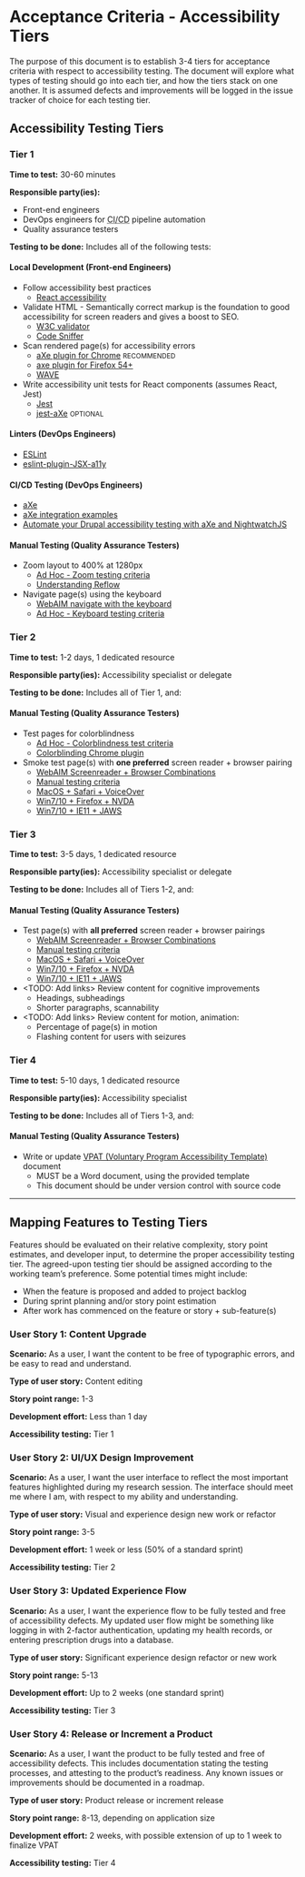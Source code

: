 # Acceptance Criteria - Accessibility Tiers

The purpose of this document is to establish 3-4 tiers for acceptance criteria with respect to accessibility testing. The document will explore what types of testing should go into each tier, and how the tiers stack on one another. It is assumed defects and improvements will be logged in the issue tracker of choice for each testing tier.

## Accessibility Testing Tiers

### Tier 1

**Time to test:** 30-60 minutes

**Responsible party(ies):**
  * Front-end engineers
  * DevOps engineers for <abbr title="Continuous Integration, Continuous Deployment">CI/CD</abbr> pipeline automation
  * Quality assurance testers

**Testing to be done:** Includes all of the following tests:

#### Local Development (Front-end Engineers)

* Follow accessibility best practices
  * [React accessibility](https://reactjs.org/docs/accessibility.html)
* Validate HTML - Semantically correct markup is the foundation to good accessibility for screen readers and gives a boost to SEO.
  * [W3C validator](https://validator.w3.org/)
  * [Code Sniffer](http://squizlabs.github.io/HTML_CodeSniffer/)
* Scan rendered page(s) for accessibility errors
  * [aXe plugin for Chrome](http://bitly.com/aXe-Chrome) <small>RECOMMENDED</small>
  * [axe plugin for Firefox 54+](http://bit.ly/aXe-Firefox)
  * [WAVE](http://wave.webaim.org/extension/)
* Write accessibility unit tests for React components (assumes React, Jest)
  * [Jest](https://jestjs.io/docs/en/getting-started.html)
  * [jest-aXe](https://github.com/nickcolley/jest-axe) <small>OPTIONAL</small>

#### Linters (DevOps Engineers)

* [ESLint](https://eslint.org/docs/user-guide/command-line-interface)
* [eslint-plugin-JSX-a11y](https://www.npmjs.com/package/eslint-plugin-jsx-a11y)

#### CI/CD Testing (DevOps Engineers)
* [aXe](https://www.npmjs.com/package/axe-core)
* [aXe integration examples](https://github.com/dequelabs/axe-core/tree/develop/doc/examples)
* [Automate your Drupal accessibility testing with aXe and NightwatchJS](https://www.previousnext.com.au/blog/automate-your-drupal-accessibility-testing-axe-and-nightwatchjs)

#### Manual Testing (Quality Assurance Testers)

* Zoom layout to 400% at 1280px
  * [Ad Hoc - Zoom testing criteria](https://github.com/adhocteam/a11y-snippets/blob/master/worksheets/Accessibility%20Manual%20Testing%20Criteria.md#zoom-your-screen-to-400---three-or-more-errors)
  * [Understanding Reflow](https://www.w3.org/WAI/WCAG21/Understanding/reflow.html)
* Navigate page(s) using the keyboard
  * [WebAIM navigate with the keyboard](https://webaim.org/techniques/keyboard/)
  * [Ad Hoc - Keyboard testing criteria](https://github.com/adhocteam/a11y-snippets/blob/master/worksheets/Accessibility%20Manual%20Testing%20Criteria.md#keyboard-navigation---five-or-more-errors)

### Tier 2

**Time to test:** 1-2 days, 1 dedicated resource

**Responsible party(ies):** Accessibility specialist or delegate

**Testing to be done:** Includes all of Tier 1, and:

#### Manual Testing (Quality Assurance Testers)

* Test pages for colorblindness
  * [Ad Hoc - Colorblindness test criteria](https://github.com/adhocteam/a11y-snippets/blob/master/worksheets/Accessibility%20Manual%20Testing%20Criteria.md#color-blindness---five-or-more-errors)
  * [Colorblinding Chrome plugin](https://chrome.google.com/webstore/detail/colorblinding/dgbgleaofjainknadoffbjkclicbbgaa?hl=en)
* Smoke test page(s) with **one preferred** screen reader + browser pairing
  * [WebAIM Screenreader + Browser Combinations](https://webaim.org/projects/screenreadersurvey7/#browsercombos)
  * [Manual testing criteria](https://github.com/adhocteam/a11y-snippets/blob/master/worksheets/Accessibility%20Manual%20Testing%20Criteria.md#screen-readers---five-or-more-errors)
  * [MacOS + Safari + VoiceOver](https://webaim.org/articles/voiceover/)
  * [Win7/10 + Firefox + NVDA](https://www.youtube.com/watch?v=Vx1vSd5uYS8)
  * [Win7/10 + IE11 + JAWS](https://webaim.org/articles/jaws/)

### Tier 3

**Time to test:** 3-5 days, 1 dedicated resource

**Responsible party(ies):** Accessibility specialist or delegate

**Testing to be done:** Includes all of Tiers 1-2, and:

#### Manual Testing (Quality Assurance Testers)

* Test page(s) with **all preferred** screen reader + browser pairings
  * [WebAIM Screenreader + Browser Combinations](https://webaim.org/projects/screenreadersurvey7/#browsercombos)
  * [Manual testing criteria](https://github.com/adhocteam/a11y-snippets/blob/master/worksheets/Accessibility%20Manual%20Testing%20Criteria.md#screen-readers---five-or-more-errors)
  * [MacOS + Safari + VoiceOver](https://webaim.org/articles/voiceover/)
  * [Win7/10 + Firefox + NVDA](https://www.youtube.com/watch?v=Vx1vSd5uYS8)
  * [Win7/10 + IE11 + JAWS](https://webaim.org/articles/jaws/)
* <TODO: Add links> Review content for cognitive improvements
  * Headings, subheadings
  * Shorter paragraphs, scannability
* <TODO: Add links> Review content for motion, animation:
  * Percentage of page(s) in motion
  * Flashing content for users with seizures

### Tier 4

**Time to test:** 5-10 days, 1 dedicated resource

**Responsible party(ies):** Accessibility specialist

**Testing to be done:** Includes all of Tiers 1-3, and:

#### Manual Testing (Quality Assurance Testers)

* Write or update [VPAT (Voluntary Program Accessibility Template)](https://www.itic.org/policy/accessibility/vpat) document
  * MUST be a Word document, using the provided template
  * This document should be under version control with source code

---

## Mapping Features to Testing Tiers

Features should be evaluated on their relative complexity, story point estimates, and developer input, to determine the proper accessibility testing tier. The agreed-upon testing tier should be assigned according to the working team’s preference. Some potential times might include:

* When the feature is proposed and added to project backlog
* During sprint planning and/or story point estimation
* After work has commenced on the feature or story + sub-feature(s)

### User Story 1: Content Upgrade

**Scenario:** As a user, I want the content to be free of typographic errors, and be easy to read and understand.

**Type of user story:** Content editing

**Story point range:** 1-3

**Development effort:** Less than 1 day

**Accessibility testing:** Tier 1

### User Story 2: UI/UX Design Improvement

**Scenario:** As a user, I want the user interface to reflect the most important features highlighted during my research session. The interface should meet me where I am, with respect to my ability and understanding.

**Type of user story:** Visual and experience design new work or refactor

**Story point range:** 3-5

**Development effort:** 1 week or less (50% of a standard sprint)

**Accessibility testing:** Tier 2

### User Story 3: Updated Experience Flow

**Scenario:** As a user, I want the experience flow to be fully tested and free of accessibility defects. My updated user flow might be something like logging in with 2-factor authentication, updating my health records, or entering prescription drugs into a database.

**Type of user story:** Significant experience design refactor or new work

**Story point range:** 5-13

**Development effort:** Up to 2 weeks (one standard sprint)

**Accessibility testing:** Tier 3

### User Story 4: Release or Increment a Product

**Scenario:** As a user, I want the product to be fully tested and free of accessibility defects. This includes documentation stating the testing processes, and attesting to the product’s readiness. Any known issues or improvements should be documented in a roadmap.

**Type of user story:** Product release or increment release

**Story point range:** 8-13, depending on application size

**Development effort:** 2 weeks, with possible extension of up to 1 week to finalize VPAT

**Accessibility testing:** Tier 4

